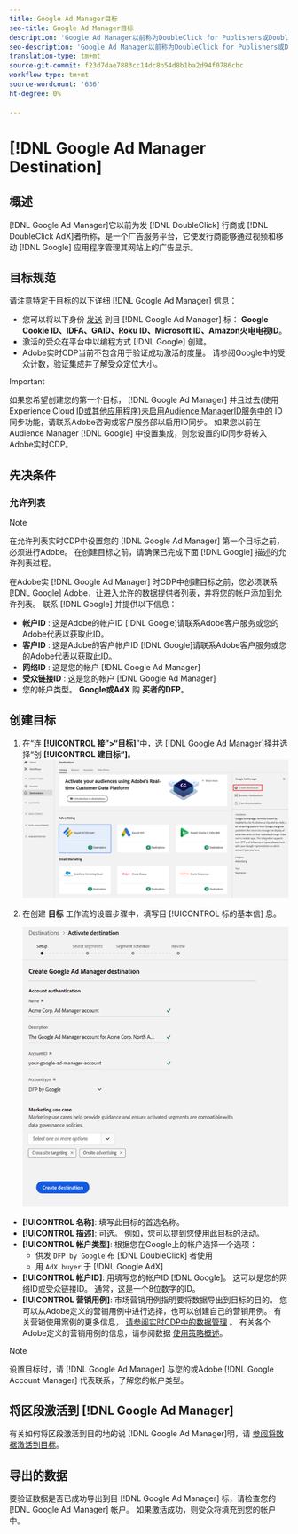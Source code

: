 ```yaml
---
title: Google Ad Manager目标
seo-title: Google Ad Manager目标
description: 'Google Ad Manager以前称为DoubleClick for Publishers或DoubleClick AdX，是Google的广告服务平台，它使出版商能够通过视频和移动应用程序管理其网站上广告的显示。 '
seo-description: 'Google Ad Manager以前称为DoubleClick for Publishers或DoubleClick AdX，是Google的广告服务平台，它使出版商能够通过视频和移动应用程序管理其网站上广告的显示。 '
translation-type: tm+mt
source-git-commit: f23d7dae7883cc14dc8b54d8b1ba2d94f0786cbc
workflow-type: tm+mt
source-wordcount: '636'
ht-degree: 0%

---
```



# [!DNL Google Ad Manager Destination]

## 概述

[!DNL Google Ad Manager]它以前为发 [!DNL DoubleClick] 行商或 [!DNL DoubleClick AdX]者所称，是一个广告服务平台，它使发行商能够通过视频和移动 [!DNL Google] 应用程序管理其网站上的广告显示。

## 目标规范

请注意特定于目标的以下详细 [!DNL Google Ad Manager] 信息：

* 您可以将以下身份 [发送](../../identity-service/namespaces.md) 到目 [!DNL Google Ad Manager] 标： **Google Cookie ID、IDFA、GAID、Roku ID、Microsoft ID、Amazon火电电视ID**。
* 激活的受众在平台中以编程方式 [!DNL Google] 创建。
* Adobe实时CDP当前不包含用于验证成功激活的度量。 请参阅Google中的受众计数，验证集成并了解受众定位大小。

>[!IMPORTANT]
>
>如果您希望创建您的第一个目标， [!DNL Google Ad Manager] 并且过去(使用Experience Cloud [ID或其他应用程序)未启用Audience ManagerID服务中的](https://docs.adobe.com/content/help/en/id-service/using/id-service-api/methods/idsync.html) ID同步功能，请联系Adobe咨询或客户服务部以启用ID同步。 如果您以前在Audience Manager [!DNL Google] 中设置集成，则您设置的ID同步将转入Adobe实时CDP。

## 先决条件

### 允许列表

>[!NOTE]
>
>在允许列表实时CDP中设置您的 [!DNL Google Ad Manager] 第一个目标之前，必须进行Adobe。 在创建目标之前，请确保已完成下面 [!DNL Google] 描述的允许列表过程。

在Adobe实 [!DNL Google Ad Manager] 时CDP中创建目标之前，您必须联系 [!DNL Google] Adobe，让进入允许的数据提供者列表，并将您的帐户添加到允许列表。 联系 [!DNL Google] 并提供以下信息：

* **帐户ID** : 这是Adobe的帐户ID [!DNL Google]请联系Adobe客户服务或您的Adobe代表以获取此ID。
* **客户ID** : 这是Adobe的客户帐户ID [!DNL Google]请联系Adobe客户服务或您的Adobe代表以获取此ID。
* **网络ID** : 这是您的帐户 [!DNL Google Ad Manager]
* **受众链接ID** : 这是您的帐户 [!DNL Google Ad Manager]
* 您的帐户类型。 **Google或AdX** 购 **买者的DFP**。

## 创建目标

1. 在“连 **[!UICONTROL 接”>“目标]**”中，选 [!DNL Google Ad Manager]择并选择“创 **[!UICONTROL 建目标”]**。
   ![连接Google Ad Manager目标](/help/rtcdp/destinations/assets/google-1-destination.png)

2. 在创建 **目标** 工作流的设置步骤中，填写目 [!UICONTROL 标的基本信] 息。 <br>

   ![基本信息Google Ad Manager](/help/rtcdp/destinations/assets/google-1-destination-setup-step.png)
* **[!UICONTROL 名称]**: 填写此目标的首选名称。
* **[!UICONTROL 描述]**: 可选。 例如，您可以提到您使用此目标的活动。
* **[!UICONTROL 帐户类型]**: 根据您在Google上的帐户选择一个选项：
   * 供发 `DFP by Google` 布 [!DNL DoubleClick] 者使用
   * 用 `AdX buyer` 于 [!DNL Google AdX]
* **[!UICONTROL 帐户ID]**: 用填写您的帐户ID [!DNL Google]。 这可以是您的网络ID或受众链接ID。 通常，这是一个8位数字的ID。
* **[!UICONTROL 营销用例]**: 市场营销用例指明要将数据导出到目标的目的。 您可以从Adobe定义的营销用例中进行选择，也可以创建自己的营销用例。 有关营销使用案例的更多信息， [请参阅实时CDP中的数据管理](/help/rtcdp/privacy/data-governance-overview.md#destinations) 。 有关各个Adobe定义的营销用例的信息，请参阅数据 [使用策略概述](/help/data-governance/policies/overview.md#core-actions)。

>[!NOTE]
>
> 设置目标时，请 [!DNL Google Ad Manager] 与您的或Adobe [!DNL Google Account Manager] 代表联系，了解您的帐户类型。

## 将区段激活到 [!DNL Google Ad Manager]

有关如何将区段激活到目的地的说 [!DNL Google Ad Manager]明，请 [参阅将数据激活到目标](/help/rtcdp/destinations/activate-destinations.md)。

## 导出的数据

要验证数据是否已成功导出到目 [!DNL Google Ad Manager] 标，请检查您的 [!DNL Google Ad Manager] 帐户。 如果激活成功，则受众将填充到您的帐户中。